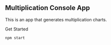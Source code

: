 ## Multiplication Console App

This is an app that generates multiplication charts.

Get Started

```
npm start
```